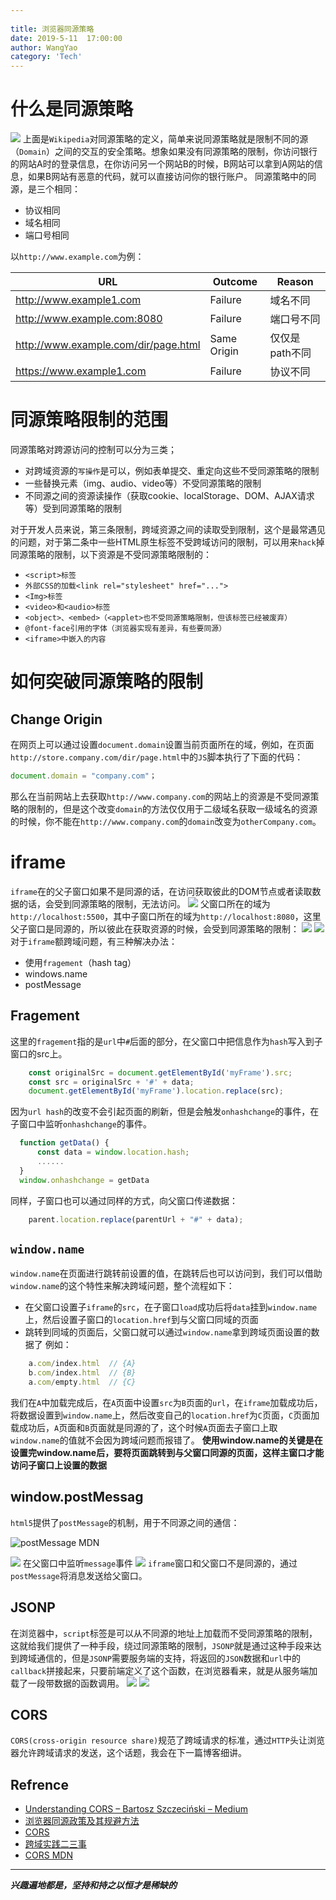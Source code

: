 ```yaml
---
 
title: 浏览器同源策略
date: 2019-5-11  17:00:00
author: WangYao
category: 'Tech'
---
```

# 什么是同源策略
![](./images/wiki.png)
上面是`Wikipedia`对同源策略的定义，简单来说同源策略就是限制不同的源（`Domain`）之间的交互的安全策略。想象如果没有同源策略的限制，你访问银行的网站A时的登录信息，在你访问另一个网站B的时候，B网站可以拿到A网站的信息，如果B网站有恶意的代码，就可以直接访问你的银行账户。
同源策略中的同源，是三个相同：
- 协议相同
- 域名相同
- 端口号相同

以`http://www.example.com`为例：

| URL                                  | Outcome     | Reason         |
| ------------------------------------ | ----------- | -------------- |
| http://www.example1.com              | Failure     | 域名不同       |
| http://www.example.com:8080          | Failure     | 端口号不同     |
| http://www.example.com/dir/page.html | Same Origin | 仅仅是path不同 |
| https://www.example1.com             | Failure     | 协议不同       |

# 同源策略限制的范围
同源策略对跨源访问的控制可以分为三类；
- 对跨域资源的`写操作`是可以，例如表单提交、重定向这些不受同源策略的限制
- 一些替换元素（img、audio、video等）不受同源策略的限制
- 不同源之间的资源读操作（获取cookie、localStorage、DOM、AJAX请求等）受到同源策略的限制

对于开发人员来说，第三条限制，跨域资源之间的读取受到限制，这个是最常遇见的问题，对于第二条中一些HTML原生标签不受跨域访问的限制，可以用来`hack`掉同源策略的限制，以下资源是不受同源策略限制的：
- `<script>标签`
- `外部CSS的加载<link rel="stylesheet" href="...">`
- `<Img>标签`
- `<video>和<audio>标签`
- `<object>、<embed>（<applet>也不受同源策略限制，但该标签已经被废弃）`
- `@font-face引用的字体（浏览器实现有差异，有些要同源）`
- `<iframe>中嵌入的内容`

# 如何突破同源策略的限制
## Change Origin
在网页上可以通过设置`document.domain`设置当前页面所在的域，例如，在页面`http://store.company.com/dir/page.html`中的`JS`脚本执行了下面的代码：

```javascript
document.domain = "company.com"；
```
那么在当前网站上去获取`http://www.company.com`的网站上的资源是不受同源策略的限制的，但是这个改变`domain`的方法仅仅用于二级域名获取一级域名的资源的时候，你不能在`http://www.company.com`的`domain`改变为`otherCompany.com`。
# iframe
`iframe`在的父子窗口如果不是同源的话，在访问获取彼此的DOM节点或者读取数据的话，会受到同源策略的限制，无法访问。
![](./images/iframe.png)
父窗口所在的域为`http://localhost:5500`，其中子窗口所在的域为`http://localhost:8080`，这里父子窗口是同源的，所以彼此在获取资源的时候，会受到同源策略的限制：
![](./images/parent.png)
![](./images/child.png)
对于`iframe`额跨域问题，有三种解决办法：
- 使用`fragement`（hash tag）
- windows.name
- postMessage
## Fragement
这里的`fragement`指的是`url`中`#`后面的部分，在父窗口中把信息作为`hash`写入到子窗口的src上。
```javascript
    const originalSrc = document.getElementById('myFrame').src;
    const src = originalSrc + '#' + data;
    document.getElementById('myFrame').location.replace(src);
```
因为`url hash`的改变不会引起页面的刷新，但是会触发`onhashchange`的事件，在子窗口中监听`onhashchange`的事件。
```javascript
  function getData() {
      const data = window.location.hash;
      ......
  }
  window.onhashchange = getData
```
同样，子窗口也可以通过同样的方式，向父窗口传递数据：
```javascript
    parent.location.replace(parentUrl + "#" + data);
```
## `window.name`
`window.name`在页面进行跳转前设置的值，在跳转后也可以访问到，我们可以借助`window.name`的这个特性来解决跨域问题，整个流程如下：
- 在父窗口设置子`iframe`的`src`，在子窗口`load`成功后将`data`挂到`window.name`上，然后设置子窗口的`location.href`到与父窗口同域的页面
- 跳转到同域的页面后，父窗口就可以通过`window.name`拿到跨域页面设置的数据了
例如：
```javascript
    a.com/index.html  // {A}
    b.com/index.html  // {B}
    a.com/empty.html  // {C}
```
我们在`A`中加载完成后，在`A`页面中设置`src`为`B`页面的`url`，在`iframe`加载成功后，将数据设置到`window.name`上，然后改变自己的`location.href`为`C`页面，`C`页面加载成功后，`A`页面和`B`页面就是同源的了，这个时候`A`页面去子窗口上取`window.name`的值就不会因为跨域问题而报错了。 **使用window.name的关键是在设置完window.name后，要将页面跳转到与父窗口同源的页面，这样主窗口才能访问子窗口上设置的数据**
## window.postMessag
`html5`提供了`postMessage`的机制，用于不同源之间的通信：

![postMessage MDN](./images/postMessage.png)

![](./images/pm0.png)
在父窗口中监听`message`事件
![](./images/pm1.png)
`iframe`窗口和父窗口不是同源的，通过`postMessage`将消息发送给父窗口。
## JSONP
在浏览器中，`script`标签是可以从不同源的地址上加载而不受同源策略的限制，这就给我们提供了一种手段，绕过同源策略的限制，`JSONP`就是通过这种手段来达到跨域通信的，但是`JSONP`需要服务端的支持，将返回的`JSON`数据和`url`中的`callback`拼接起来，只要前端定义了这个函数，在浏览器看来，就是从服务端加载了一段带数据的函数调用。
![](./images/JSONP0.png)
![](./images/JSONP1.png)

## CORS
`CORS(cross-origin resource share)`规范了跨域请求的标准，通过`HTTP`头让浏览器允许跨域请求的发送，这个话题，我会在下一篇博客细讲。

## Refrence
- [Understanding CORS – Bartosz Szczeciński – Medium](https://medium.com/@baphemot/understanding-cors-18ad6b478e2b)
- [浏览器同源政策及其规避方法](http://www.ruanyifeng.com/blog/2016/04/same-origin-policy.html)
- [CORS](http://www.ruanyifeng.com/blog/2016/04/cors.html)
- [跨域实践二三事](https://github.com/MuYunyun/blog/issues/13)
- [CORS MDN](https://developer.mozilla.org/en-US/docs/Web/HTTP/CORS)

---
***兴趣遍地都是，坚持和持之以恒才是稀缺的***